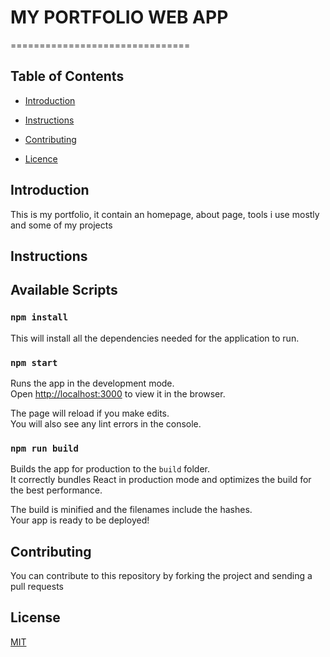 # MY PORTFOLIO WEB APP

===============================

## Table of Contents

- [Introduction](#introduction)

- [Instructions](#instructions)

- [Contributing](#contributing)

- [Licence](#usage)

## Introduction

This is my portfolio, it contain an homepage, about page, tools i use mostly and some of my projects

## Instructions

## Available Scripts

### `npm install`

This will install all the dependencies needed for the application to run.

### `npm start`

Runs the app in the development mode.<br />
Open [http://localhost:3000](http://localhost:3000) to view it in the browser.

The page will reload if you make edits.<br />
You will also see any lint errors in the console.

### `npm run build`

Builds the app for production to the `build` folder.<br />
It correctly bundles React in production mode and optimizes the build for the best performance.

The build is minified and the filenames include the hashes.<br />
Your app is ready to be deployed!

## Contributing

You can contribute to this repository by forking the project and sending a pull requests

## License

[MIT](https://choosealicense.com/licenses/mit/)

